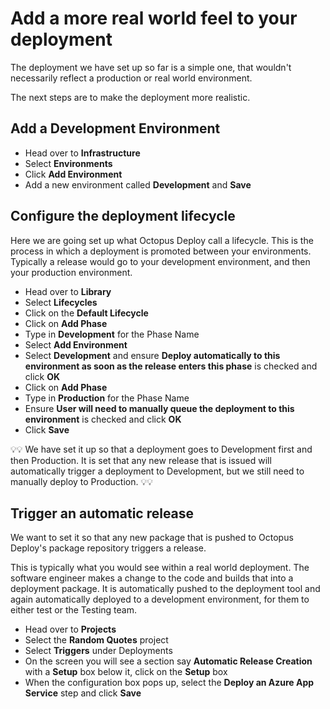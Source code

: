 # Add a more real world feel to your deployment

The deployment we have set up so far is a simple one, that wouldn't necessarily reflect a production or real world environment. 

The next steps are to make the deployment more realistic. 

## Add a Development Environment

- Head over to **Infrastructure**
- Select **Environments**
- Click **Add Environment**
- Add a new environment called **Development** and **Save**

## Configure the deployment lifecycle

Here we are going set up what Octopus Deploy call a lifecycle.  This is the process in which a deployment is promoted between your environments.  Typically a release would go to your development environment, and then your production environment. 

- Head over to **Library**
- Select **Lifecycles**
- Click on the **Default Lifecycle**
- Click on **Add Phase**
- Type in **Development** for the Phase Name
- Select **Add Environment**
- Select **Development** and ensure **Deploy automatically to this environment as soon as the release enters this phase** is checked and click **OK**
- Click on **Add Phase**
- Type in **Production** for the Phase Name
- Ensure **User will need to manually queue the deployment to this environment** is checked and click **OK**
- Click **Save**

💡💡 We have set it up so that a deployment goes to Development first and then Production. It is set that any new release that is issued will automatically trigger a deployment to Development, but we still need to manually deploy to Production. 💡💡

## Trigger an automatic release

We want to set it so that any new package that is pushed to Octopus Deploy's package repository triggers a release. 

This is typically what you would see within a real world deployment.  The software engineer makes a change to the code and builds that into a deployment package.  It is automatically pushed to the deployment tool and again automatically deployed to a development environment, for them to either test or the Testing team. 

- Head over to **Projects**
- Select the **Random Quotes** project
- Select **Triggers** under Deployments
- On the screen you will see a section say **Automatic Release Creation** with a **Setup** box below it, click on the **Setup** box
- When the configuration box pops up, select the **Deploy an Azure App Service** step and click **Save**

